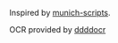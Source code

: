Inspired by [munich-scripts](https://github.com/okainov/munich-scripts).

OCR provided by [ddddocr](https://github.com/sml2h3/ddddocr)